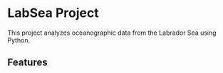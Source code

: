 # LabSea Project

This project analyzes oceanographic data from the Labrador Sea using Python. 

## Features
